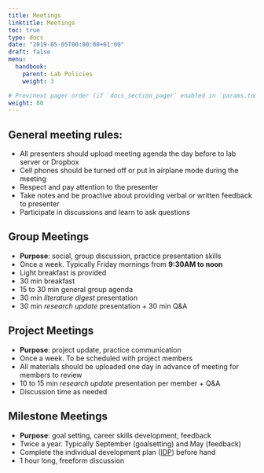 ```yaml
---
title: Meetings
linktitle: Meetings
toc: true
type: docs
date: "2019-05-05T00:00:00+01:00"
draft: false
menu: 
  handbook:
    parent: Lab Policies
    weight: 3

# Prev/next pager order (if `docs_section_pager` enabled in `params.toml`)
weight: 80
---
```


## General meeting rules:

* All presenters should upload meeting agenda the day before to lab server or Dropbox
* Cell phones should be turned off or put in airplane mode during the meeting
* Respect and pay attention to the presenter
* Take notes and be proactive about providing verbal or written feedback to presenter
* Participate in discussions and learn to ask questions

## Group Meetings
* **Purpose**: social, group discussion, practice presentation skills
* Once a week. Typically Friday mornings from **9:30AM to noon**
* Light breakfast is provided
* 30 min breakfast
* 15 to 30 min general group agenda
* 30 min *literature digest* presentation
* 30 min *research update* presentation + 30 min Q&A

## Project Meetings
* **Purpose**: project update, practice communication
* Once a week. To be scheduled with project members
* All materials should be uploaded one day in advance of meeting for members to review
* 10 to 15 min *research update* presentation per member + Q&A
* Discussion time as needed

## Milestone Meetings
* **Purpose**: goal setting, career skills development, feedback
* Twice a year. Typically September (goalsetting) and May (feedback)
* Complete the individual development plan ([IDP](/)) before hand
* 1 hour long, freeform discussion